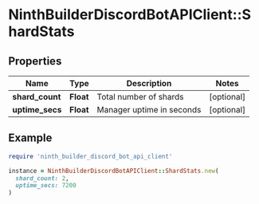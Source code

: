# NinthBuilderDiscordBotAPIClient::ShardStats

## Properties

| Name | Type | Description | Notes |
| ---- | ---- | ----------- | ----- |
| **shard_count** | **Float** | Total number of shards | [optional] |
| **uptime_secs** | **Float** | Manager uptime in seconds | [optional] |

## Example

```ruby
require 'ninth_builder_discord_bot_api_client'

instance = NinthBuilderDiscordBotAPIClient::ShardStats.new(
  shard_count: 2,
  uptime_secs: 7200
)
```

